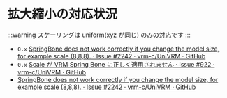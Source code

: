 # 拡大縮小の対応状況

:::warning スケーリングは uniform(xyz が同じ) のみの対応です
:::

- `0.x` [SpringBone does not work correctly if you change the model size, for example scale (8,8,8). · Issue #2242 · vrm-c/UniVRM · GitHub](https://github.com/vrm-c/UniVRM/issues/2242)
- `0.x` [Scale が VRM Spring Bone に正しく適用されません · Issue #922 · vrm-c/UniVRM · GitHub](https://github.com/vrm-c/UniVRM/issues/922)
- [SpringBone does not work correctly if you change the model size, for example scale (8,8,8). · Issue #2242 · vrm-c/UniVRM · GitHub](https://github.com/vrm-c/UniVRM/issues/2242)

